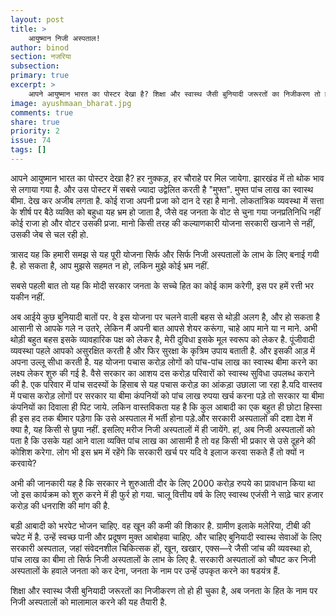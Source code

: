 ```yaml
---
layout: post
title: >
    आयुष्मान निजी अस्पताल!
author: binod
section: नजरिया
subsection:
primary: true
excerpt: >
    आपने आयुष्मान भारत का पोस्टर देखा है? शिक्षा और स्वास्थ जैसी बुनियादी जरूरतों का निजीकरण तो हो ही चुका है, अब जनता के हित के नाम पर निजी अस्पतालों को मालामाल करने की यह तैयारी है.
image: ayushmaan_bharat.jpg
comments: true
share: true
priority: 2
issue: 74
tags: []
---
```


आपने आयुष्मान भारत का पोस्टर देखा है? हर नुक्कड़, हर चौराहे पर मिल
जायेगा. झारखंड में तो थोक भाव से लगाया गया है. और उस पोस्टर में सबसे
ज्यादा उद्वेलित करती है "मुफ्त". मुफ्त पांच लाख का स्वास्थ बीमा. देख
कर अजीब लगता है. कोई राजा अपनी प्रजा को दान दे रहा है मानो.
लोकतांत्रिक व्यवस्था में सत्ता के शीर्ष पर बैठे व्यक्ति को बहुधा यह
भ्रम हो जाता है, जैसे वह जनता के वोट से चुना गया जनप्रतिनिधि नहीं कोई
राजा हो और वोटर उसकी प्रजा. मानो किसी तरह की कल्याणकारी योजना सरकारी
खजाने से नहीं, उसकी जेब से चल रही हो.

त्रासद यह कि हमारी समझ से यह पूरी योजना सिर्फ और सिर्फ निजी अस्पतालों
के लाभ के लिए बनाई गयी है. हो सकता है, आप मुझसे सहमत न हो, लकिन मुझे
कोई भ्रम नहीं.

सबसे पहली बात तो यह कि मोदी सरकार जनता के सच्चे हित का कोई काम करेगी,
इस पर हमें रत्ती भर यकीन नहीं.

अब आईये कुछ बुनियादी बातों पर. वे इस योजना पर चलने वाली बहस से थोड़ी
अलग है, और हो सकता है आसानी से आपके गले न उतरे, लेकिन मैं अपनी बात
आपसे शेयर करूंगा, चाहे आप माने या न माने. अभी थोड़ी बहुत बहस इसके
व्यावहारिक पक्ष को लेकर है, मेरी दुविधा इसके मूल स्वरूप को लेकर है.
पूंजीवादी व्यवस्था पहले आपको असुरक्षित करती है और फिर सुरक्षा के
कृत्रिम उपाय बताती है. और इसकी आड़ में अपना उल्लू सीधा करती है.
यह योजना पचास करोड़ लोगों को पांच-पांच लाख का स्वास्थ बीमा करने का
लक्ष्य लेकर शुरु की गई है. वैसे सरकार का आशय दस करोड़ परिवारों को
स्वास्थ सुविधा उपलब्ध कराने की है. एक परिवार में पांच सदस्यों के हिसाब
से यह पचास करोड़ का आंकड़ा उछाला जा रहा है.यदि वास्तव में पचास करोड़
लोगों पर सरकार या बीमा कंपनियों को पांच लाख रुपया खर्च करना पड़े तो
सरकार या बीमा कंपनियों का दिवाला ही पिट जाये. लकिन वास्तविकता यह है कि
कुल आबादी का एक बहुत ही छोटा हिस्सा ही इस हद तक बीमार पड़ेगा कि उसे
अस्पताल में भर्ती होना पड़े.और सरकारी अस्पतालों की दशा देश में क्या है,
यह किसी से छुपा नहीं. इसलिए मरीज निजी अस्पतालों में ही जायेंगे.
हां, अब निजी अस्पतालों को पता है कि उसके यहां आने वाला व्यक्ति पांच
लाख का आसामी है तो वह किसी भी प्रकार से उसे दूहने की कोशिश करेगा. लोग
भी इस भ्रम में रहेंगे कि सरकारी खर्च पर यदि वे इलाज करवा सकते हैं तो
क्यों न करवाये?

अभी की जानकारी यह है कि सरकार ने शुरुआती दौर के लिए 2000 करोड़ रुपये
का प्रावधान किया था जो इस कार्यक्रम को शुरु करने में ही फुर्र हो गया.
​चालू वित्तीय वर्ष के लिए स्वास्थ एजंसी ने साढ़े चार हजार करोड़ की
धनराशि की मांग की है.

बड़ी आबादी को भरपेट भोजन चाहिए. वह खून की कमी की शिकार है. ग्रामीण
इलाके मलेरिया, टीबी की चपेट में है. उन्हें स्वच्छ पानी और प्रदूषण
मुक्त आबोहवा चाहिए. और चाहिए बुनियादी स्वास्थ सेवाओं के लिए सरकारी
अस्पताल, जहां संवेदनशील चिकित्सक हों, खून, खखार, एक्स—रे जैसी जांच की
व्यवस्था हो, पांच लाख का बीमा तो सिर्फ निजी अस्पतालों के लाभ के लिए
है. सरकारी अस्पतालों को चौपट कर निजी अस्पतालों के हवाले जनता को कर
देना, जनता के नाम पर उन्हें उपकृत करने का षडयंत्र हैं.

शिक्षा और स्वास्थ जैसी बुनियादी जरूरतों का निजीकरण तो हो ही चुका है,
अब जनता के हित के नाम पर निजी अस्पतालों को मालामाल करने की यह तैयारी
है.